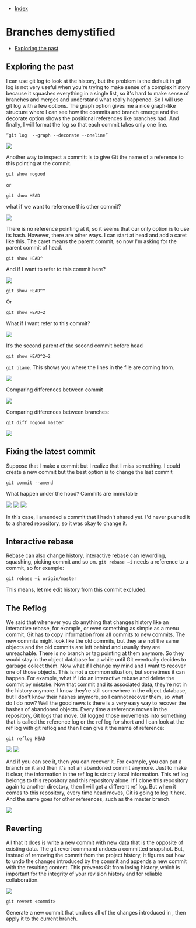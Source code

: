 - [Index](https://github.com/KiraDiShira/Git#table-of-content)   

# Branches demystified

- [Exploring the past](#exploring-the-past)   

## Exploring the past

I can use git log to look at the history, but the problem is the default in git log is not very useful when you're trying to make sense of a complex history because it squashes everything in a single list, so it's hard to make sense of branches and merges and understand what really happened. So I will use git log with a few options. The graph option gives me a nice graph-like structure where I can see how the commits and branch emerge and the decorate option shows the positional references like branches had. And finally, I will format the log so that each commit takes only one line.
```
“git log  --graph --decorate --oneline”
```
<img src="https://github.com/KiraDiShira/Git/blob/master/History/Images/h1.png" />

Another way to inspect a committ is to give Git the name of a reference to this pointing at the commit.
```
git show nogood
```

or

```
git show HEAD
```
what if we want to reference this other commit?

<img src="https://github.com/KiraDiShira/Git/blob/master/History/Images/h2.png" />

There is no reference pointing at it, so it seems that our only option is to use its hash. However, there are other ways. I can start at head and add a caret like this. The caret means the parent commit, so now I'm asking for the parent commit of head.

```
git show HEAD^
```

And if I want to refer to this commit here?

<img src="https://github.com/KiraDiShira/Git/blob/master/History/Images/h3.png" />

```
git show HEAD^^
```
Or
```
git show HEAD~2
```
What if I want refer to this commit?

<img src="https://github.com/KiraDiShira/Git/blob/master/History/Images/h4.png" />

It’s the second parent of the second commit before head

```
git show HEAD^2~2
```
`git blame`. This shows you where the lines in the file are coming from.

<img src="https://github.com/KiraDiShira/Git/blob/master/History/Images/h5.png" />

Comparing differences between commit

<img src="https://github.com/KiraDiShira/Git/blob/master/History/Images/h6.png" />

Comparing differences between branches:
```
git diff nogood master
```
<img src="https://github.com/KiraDiShira/Git/blob/master/History/Images/h7.png" />

## Fixing the latest commit

Suppose that I make a commit but I realize that I miss something. I could create a new commit but the best option is to change the last commit

```
git commit --amend
```

What happen under the hood? Commits are immutable

<img src="https://github.com/KiraDiShira/Git/blob/master/History/Images/h8.png" />
<img src="https://github.com/KiraDiShira/Git/blob/master/History/Images/h9.png" />
<img src="https://github.com/KiraDiShira/Git/blob/master/History/Images/h10.png" />

In this case, I amended a commit that I hadn't shared yet. I'd never pushed it to a shared repository, so it was okay to change it. 

## Interactive rebase

Rebase can also change history, interactive rebase can rewording, squashing, picking commit and so on.
`git rebase –i` needs a reference to a commit, so for example:

```
git rebase –i origin/master
```

This means, let me edit history from this commit excluded.

## The Reflog

We said that whenever you do anything that changes history like an interactive rebase, for example, or even something as simple as a menu commit, Git has to copy information from all commits to new commits. The new commits might look like the old commits, but they are not the same objects and the old commits are left behind and usually they are unreachable. There is no branch or tag pointing at them anymore. So they would stay in the object database for a while until Git eventually decides to garbage collect them. Now what if I change my mind and I want to recover one of those objects. This is not a common situation, but sometimes it can happen. For example, what if I do an interactive rebase and delete the commit by mistake. Now that commit and its associated data, they're not in the history anymore. I know they're still somewhere in the object database, but I don't know their hashes anymore, so I cannot recover them, so what do I do now? Well the good news is there is a very easy way to recover the hashes of abandoned objects. Every time a reference moves in the repository, Git logs that move. Git logged those movements into something that is called the reference log or the ref log for short and I can look at the ref log with git reflog and then I can give it the name of reference:
```
git reflog HEAD
```

<img src="https://github.com/KiraDiShira/Git/blob/master/History/Images/h11.png" />
<img src="https://github.com/KiraDiShira/Git/blob/master/History/Images/h12.png" />

And if you can see it, then you can recover it. For example, you can put a branch on it and then it's not an abandoned commit anymore. Just to make it clear, the information in the ref log is strictly local information. This ref log belongs to this repository and this repository alone. If I clone this repository again to another directory, then I will get a different ref log. But when it comes to this repository, every time head moves, Git is going to log it here. And the same goes for other references, such as the master branch.

<img src="https://github.com/KiraDiShira/Git/blob/master/History/Images/h13.png" />

## Reverting

All that it does is write a new commit with new data that is the opposite of existing data.
The git revert command undoes a committed snapshot. But, instead of removing the commit from the project history, it figures out how to undo the changes introduced by the commit and appends a new commit with the resulting content. This prevents Git from losing history, which is important for the integrity of your revision history and for reliable collaboration.

<img src="https://github.com/KiraDiShira/Git/blob/master/History/Images/h14.png" />

```
git revert <commit>
```

Generate a new commit that undoes all of the changes introduced in <commit>, then apply it to the current branch.

